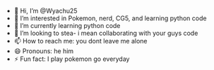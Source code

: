 - 👋 Hi, I’m @Wyachu25
- 👀 I’m interested in Pokemon, nerd, CG5, and learning python code
- 🌱 I’m currently learning python code
- 💞️ I’m looking to stea- i mean collaborating with your guys code
- 📫 How to reach me: you dont leave me alone
- 😄 Pronouns: he him
- ⚡ Fun fact: I play pokemon go everyday

<!---
Wyachu25/Wyachu25 is a ✨ special ✨ repository because its `README.md` (this file) appears on your GitHub profile.
You can click the Preview link to take a look at your changes.
--->
